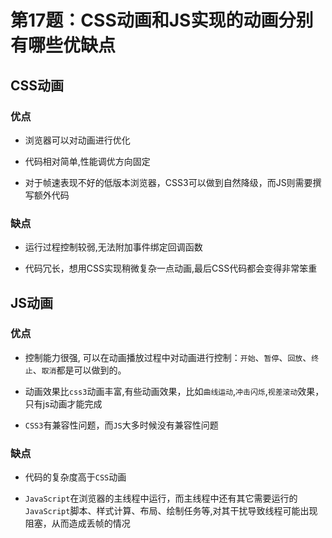 # 第17题：CSS动画和JS实现的动画分别有哪些优缺点

## CSS动画

### 优点

* 浏览器可以对动画进行优化

* 代码相对简单,性能调优方向固定

* 对于帧速表现不好的低版本浏览器，CSS3可以做到自然降级，而JS则需要撰写额外代码

### 缺点

* 运行过程控制较弱,无法附加事件绑定回调函数

* 代码冗长，想用CSS实现稍微复杂一点动画,最后CSS代码都会变得非常笨重

## JS动画

### 优点

* 控制能力很强, 可以在动画播放过程中对动画进行控制：`开始`、`暂停`、`回放`、`终止`、`取消`都是可以做到的。

* 动画效果比`css3`动画丰富,有些动画效果，比如`曲线运动`,`冲击闪烁`,`视差滚动`效果，只有js动画才能完成

* `CSS3`有兼容性问题，而`JS`大多时候没有兼容性问题

### 缺点

* 代码的复杂度高于`CSS`动画

* `JavaScript`在浏览器的主线程中运行，而主线程中还有其它需要运行的`JavaScript`脚本、样式计算、布局、绘制任务等,对其干扰导致线程可能出现阻塞，从而造成丢帧的情况